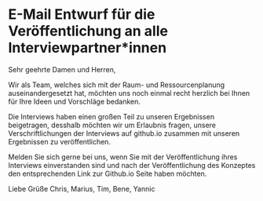 # E-Mail Entwurf für die Veröffentlichung an alle Interviewpartner*innen
Sehr geehrte Damen und Herren,

Wir als Team, welches sich mit der Raum- und Ressourcenplanung auseinandergesetzt hat, möchten uns noch einmal recht herzlich bei Ihnen für Ihre Ideen und Vorschläge bedanken.

Die Interviews haben einen großen Teil zu unseren Ergebnissen beigetragen, desshalb möchten wir um Erlaubnis fragen, unsere Verschriftlichungen der Interviews auf github.io zusammen mit unseren Ergebnissen zu veröffentlichen.

Melden Sie sich gerne bei uns, wenn Sie mit der Veröffentlichung ihres Interviews einverstanden sind und 
nach der Veröffentlichung des Konzeptes den entsprechenden Link zur Github.io Seite haben möchten.


Liebe Grüße
Chris, Marius, Tim, Bene, Yannic